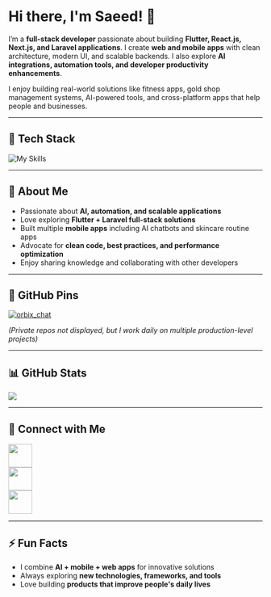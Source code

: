 # Hi there, I'm Saeed! 👋

I’m a **full-stack developer** passionate about building **Flutter, React.js, Next.js, and Laravel applications**. I create **web and mobile apps** with clean architecture, modern UI, and scalable backends. I also explore **AI integrations, automation tools, and developer productivity enhancements**.

I enjoy building real-world solutions like fitness apps, gold shop management systems, AI-powered tools, and cross-platform apps that help people and businesses.  

---

## 🚀 Tech Stack

![My Skills](https://skillicons.dev/icons?i=flutter,dart,react,nextjs,laravel,postgres,nodejs,express,mysql,tailwind,git,github,figma&perline=12)

---

## 👦 About Me
- Passionate about **AI, automation, and scalable applications**  
- Love exploring **Flutter + Laravel full-stack solutions**  
- Built multiple **mobile apps** including AI chatbots and skincare routine apps  
- Advocate for **clean code, best practices, and performance optimization**  
- Enjoy sharing knowledge and collaborating with other developers  

---

## 📌 GitHub Pins

[![orbix_chat](https://github-readme-stats.vercel.app/api/pin/?username=SaeedAlinezhad&repo=ai_chatbot_ui)](https://github.com/SaeedAlinezhad/ai_chatbot_ui)  

*(Private repos not displayed, but I work daily on multiple production-level projects)*  

---

## 📊 GitHub Stats
<picture>
  <source
    srcset="https://github-readme-stats.vercel.app/api?username=SaeedAlinezhad&show_icons=true&theme=dark&hide_rank=false&rank_icon=github&include_all_commits=false"
    media="(prefers-color-scheme: dark)"
  />
  <source
    srcset="https://github-readme-stats.vercel.app/api?username=SaeedAlinezhad&show_icons=true&hide_rank=false"
    media="(prefers-color-scheme: dark), (prefers-color-scheme: no-preference)"
  />
  <img src="https://github-readme-stats.vercel.app/api?username=SaeedAlinezhad&show_icons=true&hide_rank=false" />
</picture>

---

## 🔗 Connect with Me
[<img src="https://cdn2.iconfinder.com/data/icons/social-media-2285/512/1_Linkedin_unofficial_colored_svg-512.png" width="47" height="46" style="margin-right: 5px;"/>](https://www.linkedin.com/in/SaeedAlinezhad/)  
[<img src="https://cdn4.iconfinder.com/data/icons/address-book-providers-in-colors/512/gmail-512.png" width="47" height="46" style="margin-right: 5px;"/>](mailto:saeed@example.com)  
[<img src="https://cdn0.iconfinder.com/data/icons/social-flat-rounded-rects/512/telegram-512.png" width="47" height="46" style="margin-right: 5px;"/>](https://t.me/SaeedAlinezhad)  

---

## ⚡ Fun Facts
- I combine **AI + mobile + web apps** for innovative solutions  
- Always exploring **new technologies, frameworks, and tools**  
- Love building **products that improve people's daily lives**
